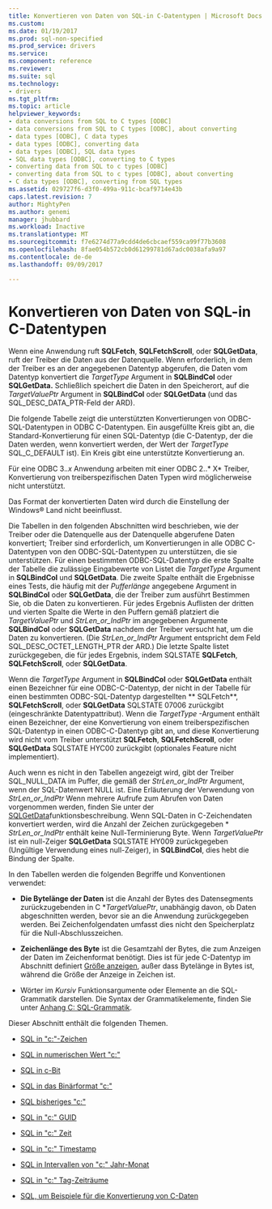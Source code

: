 ```yaml
---
title: Konvertieren von Daten von SQL-in C-Datentypen | Microsoft Docs
ms.custom: 
ms.date: 01/19/2017
ms.prod: sql-non-specified
ms.prod_service: drivers
ms.service: 
ms.component: reference
ms.reviewer: 
ms.suite: sql
ms.technology:
- drivers
ms.tgt_pltfrm: 
ms.topic: article
helpviewer_keywords:
- data conversions from SQL to C types [ODBC]
- data conversions from SQL to C types [ODBC], about converting
- data types [ODBC], C data types
- data types [ODBC], converting data
- data types [ODBC], SQL data types
- SQL data types [ODBC], converting to C types
- converting data from SQL to c types [ODBC]
- converting data from SQL to c types [ODBC], about converting
- C data types [ODBC], converting from SQL types
ms.assetid: 029727f6-d3f0-499a-911c-bcaf9714e43b
caps.latest.revision: 7
author: MightyPen
ms.author: genemi
manager: jhubbard
ms.workload: Inactive
ms.translationtype: MT
ms.sourcegitcommit: f7e6274d77a9cdd4de6cbcaef559ca99f77b3608
ms.openlocfilehash: 8fae054b572cb0d61299781d67adc0038afa9a97
ms.contentlocale: de-de
ms.lasthandoff: 09/09/2017

---
```

# <a name="converting-data-from-sql-to-c-data-types"></a>Konvertieren von Daten von SQL-in C-Datentypen
Wenn eine Anwendung ruft **SQLFetch**, **SQLFetchScroll**, oder **SQLGetData**, ruft der Treiber die Daten aus der Datenquelle. Wenn erforderlich, in dem der Treiber es an der angegebenen Datentyp abgerufen, die Daten vom Datentyp konvertiert die *TargetType* Argument in **SQLBindCol** oder **SQLGetData.** Schließlich speichert die Daten in den Speicherort, auf die *TargetValuePtr* Argument in **SQLBindCol** oder **SQLGetData** (und das SQL_DESC_DATA_PTR-Feld der ARD).  
  
 Die folgende Tabelle zeigt die unterstützten Konvertierungen von ODBC-SQL-Datentypen in ODBC C-Datentypen. Ein ausgefüllte Kreis gibt an, die Standard-Konvertierung für einen SQL-Datentyp (die C-Datentyp, der die Daten werden, wenn konvertiert werden, der Wert der *TargetType* SQL_C_DEFAULT ist). Ein Kreis gibt eine unterstützte Konvertierung an.  
  
 Für eine ODBC 3.*.x* Anwendung arbeiten mit einer ODBC 2..* X* Treiber, Konvertierung von treiberspezifischen Daten Typen wird möglicherweise nicht unterstützt.  
  
 Das Format der konvertierten Daten wird durch die Einstellung der Windows® Land nicht beeinflusst.  
  
 Die Tabellen in den folgenden Abschnitten wird beschrieben, wie der Treiber oder die Datenquelle aus der Datenquelle abgerufene Daten konvertiert; Treiber sind erforderlich, um Konvertierungen in alle ODBC C-Datentypen von den ODBC-SQL-Datentypen zu unterstützen, die sie unterstützen. Für einen bestimmten ODBC-SQL-Datentyp die erste Spalte der Tabelle die zulässige Eingabewerte von Listet die *TargetType* Argument in **SQLBindCol** und **SQLGetData**. Die zweite Spalte enthält die Ergebnisse eines Tests, die häufig mit der *Pufferlänge* angegebene Argument in **SQLBindCol** oder **SQLGetData**, die der Treiber zum ausführt Bestimmen Sie, ob die Daten zu konvertieren. Für jedes Ergebnis Auflisten der dritten und vierten Spalte die Werte in den Puffern gemäß platziert die *TargetValuePtr* und *StrLen_or_IndPtr* im angegebenen Argumente **SQLBindCol** oder **SQLGetData** nachdem der Treiber versucht hat, um die Daten zu konvertieren. (Die *StrLen_or_IndPtr* Argument entspricht dem Feld SQL_DESC_OCTET_LENGTH_PTR der ARD.) Die letzte Spalte listet zurückgegeben, die für jedes Ergebnis, indem SQLSTATE **SQLFetch**, **SQLFetchScroll**, oder **SQLGetData**.  
  
 Wenn die *TargetType* Argument in **SQLBindCol** oder **SQLGetData** enthält einen Bezeichner für eine ODBC-C-Datentyp, der nicht in der Tabelle für einen bestimmten ODBC-SQL-Datentyp dargestellten ** SQLFetch**, **SQLFetchScroll**, oder **SQLGetData** SQLSTATE 07006 zurückgibt (eingeschränkte Datentypattribut). Wenn die *TargetType* -Argument enthält einen Bezeichner, der eine Konvertierung von einem treiberspezifischen SQL-Datentyp in einen ODBC-C-Datentyp gibt an, und diese Konvertierung wird nicht vom Treiber unterstützt **SQLFetch**, **SQLFetchScroll**, oder **SQLGetData** SQLSTATE HYC00 zurückgibt (optionales Feature nicht implementiert).  
  
 Auch wenn es nicht in den Tabellen angezeigt wird, gibt der Treiber SQL_NULL_DATA im Puffer, die gemäß der *StrLen_or_IndPtr* Argument, wenn der SQL-Datenwert NULL ist. Eine Erläuterung der Verwendung von *StrLen_or_IndPtr* Wenn mehrere Aufrufe zum Abrufen von Daten vorgenommen werden, finden Sie unter der [SQLGetData](../../../odbc/reference/syntax/sqlgetdata-function.md)funktionsbeschreibung. Wenn SQL-Daten in C-Zeichendaten konvertiert werden, wird die Anzahl der Zeichen zurückgegeben \* *StrLen_or_IndPtr* enthält keine Null-Terminierung Byte. Wenn *TargetValuePtr* ist ein null-Zeiger **SQLGetData** SQLSTATE HY009 zurückgegeben (Ungültige Verwendung eines null-Zeiger), in **SQLBindCol**, dies hebt die Bindung der Spalte.  
  
 In den Tabellen werden die folgenden Begriffe und Konventionen verwendet:  
  
-   **Die Bytelänge der Daten** ist die Anzahl der Bytes des Datensegments zurückzugebenden in C **TargetValuePtr*, unabhängig davon, ob Daten abgeschnitten werden, bevor sie an die Anwendung zurückgegeben werden. Bei Zeichenfolgendaten umfasst dies nicht den Speicherplatz für die Null-Abschlusszeichen.  
  
-   **Zeichenlänge des Byte** ist die Gesamtzahl der Bytes, die zum Anzeigen der Daten im Zeichenformat benötigt. Dies ist für jede C-Datentyp im Abschnitt definiert [Größe anzeigen](../../../odbc/reference/appendixes/display-size.md), außer dass Bytelänge in Bytes ist, während die Größe der Anzeige in Zeichen ist.  
  
-   Wörter im *Kursiv* Funktionsargumente oder Elemente an die SQL-Grammatik darstellen. Die Syntax der Grammatikelemente, finden Sie unter [Anhang C: SQL-Grammatik](../../../odbc/reference/appendixes/appendix-c-sql-grammar.md).  
  
 Dieser Abschnitt enthält die folgenden Themen.  
  
-   [SQL in "c:"-Zeichen](../../../odbc/reference/appendixes/sql-to-c-character.md)  
  
-   [SQL in numerischen Wert "c:"](../../../odbc/reference/appendixes/sql-to-c-numeric.md)  
  
-   [SQL in c-Bit](../../../odbc/reference/appendixes/sql-to-c-bit.md)  
  
-   [SQL in das Binärformat "c:"](../../../odbc/reference/appendixes/sql-to-c-binary.md)  
  
-   [SQL bisheriges "c:"](../../../odbc/reference/appendixes/sql-to-c-date.md)  
  
-   [SQL in "c:" GUID](../../../odbc/reference/appendixes/sql-to-c-guid.md)  
  
-   [SQL in "c:" Zeit](../../../odbc/reference/appendixes/sql-to-c-time.md)  
  
-   [SQL in "c:" Timestamp](../../../odbc/reference/appendixes/sql-to-c-timestamp.md)  
  
-   [SQL in Intervallen von "c:" Jahr-Monat](../../../odbc/reference/appendixes/sql-to-c-year-month-intervals.md)  
  
-   [SQL in "c:" Tag-Zeiträume](../../../odbc/reference/appendixes/sql-to-c-day-time-intervals.md)  
  
-   [SQL, um Beispiele für die Konvertierung von C-Daten](../../../odbc/reference/appendixes/sql-to-c-data-conversion-examples.md)

